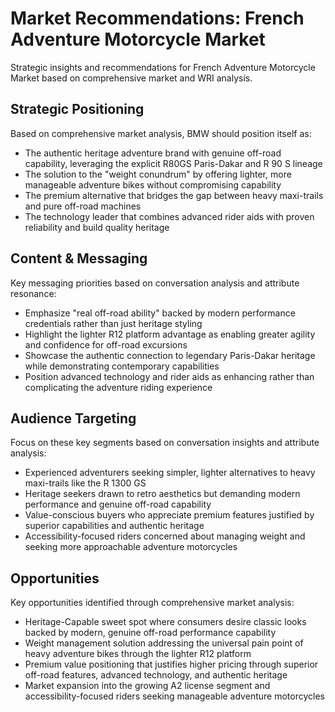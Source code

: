 # Market Recommendations: French Adventure Motorcycle Market

Strategic insights and recommendations for French Adventure Motorcycle Market based on comprehensive market and WRI analysis.

## Strategic Positioning
Based on comprehensive market analysis, BMW should position itself as:
- The authentic heritage adventure brand with genuine off-road capability, leveraging the explicit R80GS Paris-Dakar and R 90 S lineage
- The solution to the "weight conundrum" by offering lighter, more manageable adventure bikes without compromising capability
- The premium alternative that bridges the gap between heavy maxi-trails and pure off-road machines
- The technology leader that combines advanced rider aids with proven reliability and build quality heritage

## Content & Messaging
Key messaging priorities based on conversation analysis and attribute resonance:
- Emphasize "real off-road ability" backed by modern performance credentials rather than just heritage styling
- Highlight the lighter R12 platform advantage as enabling greater agility and confidence for off-road excursions
- Showcase the authentic connection to legendary Paris-Dakar heritage while demonstrating contemporary capabilities
- Position advanced technology and rider aids as enhancing rather than complicating the adventure riding experience

## Audience Targeting
Focus on these key segments based on conversation insights and attribute analysis:
- Experienced adventurers seeking simpler, lighter alternatives to heavy maxi-trails like the R 1300 GS
- Heritage seekers drawn to retro aesthetics but demanding modern performance and genuine off-road capability
- Value-conscious buyers who appreciate premium features justified by superior capabilities and authentic heritage
- Accessibility-focused riders concerned about managing weight and seeking more approachable adventure motorcycles

## Opportunities
Key opportunities identified through comprehensive market analysis:
- Heritage-Capable sweet spot where consumers desire classic looks backed by modern, genuine off-road performance capability
- Weight management solution addressing the universal pain point of heavy adventure bikes through the lighter R12 platform
- Premium value positioning that justifies higher pricing through superior off-road features, advanced technology, and authentic heritage
- Market expansion into the growing A2 license segment and accessibility-focused riders seeking manageable adventure motorcycles